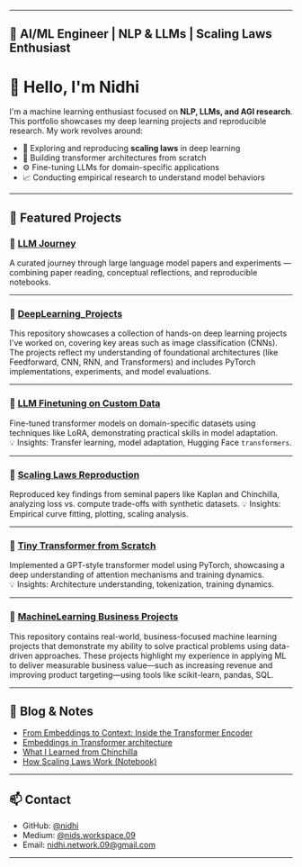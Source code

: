
---
📘 AI/ML Engineer | NLP & LLMs | Scaling Laws Enthusiast
---

# 🙏 Hello, I'm Nidhi

I'm a machine learning enthusiast focused on **NLP, LLMs, and AGI research**.  
This portfolio showcases my deep learning projects and reproducible research. My work revolves around:

- 🔬 Exploring and reproducing **scaling laws** in deep learning
- 🧠 Building transformer architectures from scratch
- ⚙️ Fine-tuning LLMs for domain-specific applications
- 📈 Conducting empirical research to understand model behaviors

---

## 🧠 Featured Projects

### 🔹 [LLM Journey](https://github.com/member09/llm_journey)
A curated journey through large language model papers and experiments — combining paper reading, conceptual reflections, and reproducible notebooks.

---

### 🔹 [DeepLearning_Projects](https://github.com/member09/DeepLearning_Projects)  
 This repository showcases a collection of hands-on deep learning projects I've worked on, covering key areas such as image classification (CNNs). The projects reflect my understanding of foundational architectures (like Feedforward, CNN, RNN, and Transformers) and includes PyTorch implementations, experiments, and model evaluations.

---
 
### 🔹 [LLM Finetuning on Custom Data](https://github.com/member09/LLM-finetuning-on-custom-data)
Fine-tuned transformer models on domain-specific datasets using techniques like LoRA, demonstrating practical skills in model adaptation.  
💡 Insights: Transfer learning, model adaptation, Hugging Face `transformers`.

---

### 🔹 [Scaling Laws Reproduction](https://github.com/member09/scaling-laws-reproduction)
Reproduced key findings from seminal papers like Kaplan and Chinchilla, analyzing loss vs. compute trade-offs with synthetic datasets.
💡 Insights: Empirical curve fitting, plotting, scaling analysis.

---

### 🔹 [Tiny Transformer from Scratch](https://github.com/member09/tiny-transformer-from-scratch)
Implemented a GPT-style transformer model using PyTorch, showcasing a deep understanding of attention mechanisms and training dynamics.  
💡 Insights: Architecture understanding, tokenization, training dynamics.

---

### 🔹 [MachineLearning Business Projects](https://github.com/member09/BusinessProjects)  
This repository contains real-world, business-focused machine learning projects that demonstrate my ability to solve practical problems using data-driven approaches. These projects highlight my experience in applying ML to deliver measurable business value—such as increasing revenue and improving product targeting—using tools like scikit-learn, pandas, SQL.

---

## 📘 Blog & Notes
- [From Embeddings to Context: Inside the Transformer Encoder](https://medium.com/@nids.workspace.09/from-embeddings-to-context-inside-the-transformer-encoder-5e5eb2985ccd)
- [Embeddings in Transformer architecture](https://medium.com/@nids.workspace.09/embeddings-in-transformer-architecture-45de8f39776f)
- [What I Learned from Chinchilla](https://medium.com/chinchilla-article)
- [How Scaling Laws Work (Notebook)](https://github.com/member09/scaling-laws-reproduction)

---

## 📫 Contact

- GitHub: [@nidhi](https://github.com/member09)
- Medium: [@nids.workspace.09](https://medium.com/@nids.workspace.09)
- Email: nidhi.network.09@gmail.com

---
